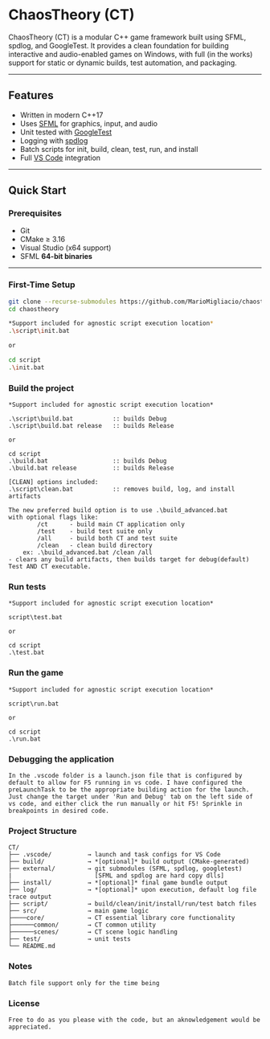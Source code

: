 # ChaosTheory (CT)

ChaosTheory (CT) is a modular C++ game framework built using SFML, spdlog, and GoogleTest.
It provides a clean foundation for building interactive and audio-enabled games on Windows, with full (in the works) support for static or dynamic builds, test automation, and packaging.

---

## Features

-   Written in modern C++17
-   Uses [SFML](https://www.sfml-dev.org/) for graphics, input, and audio
-   Unit tested with [GoogleTest](https://github.com/google/googletest)
-   Logging with [spdlog](https://github.com/gabime/spdlog)
-   Batch scripts for init, build, clean, test, run, and install
-   Full [VS Code](https://code.visualstudio.com/) integration

---

## Quick Start

### Prerequisites

-   Git
-   CMake ≥ 3.16
-   Visual Studio (x64 support)
-   SFML **64-bit binaries**

---

### First-Time Setup

```bash
git clone --recurse-submodules https://github.com/MarioMigliacio/chaostheory.git
cd chaostheory

*Support included for agnostic script execution location*
.\script\init.bat

or

cd script
.\init.bat
```

### Build the project

```
*Support included for agnostic script execution location*

.\script\build.bat           :: builds Debug
.\script\build.bat release   :: builds Release

or

cd script
.\build.bat                  :: builds Debug
.\build.bat release          :: builds Release

[CLEAN] options included:
.\script\clean.bat           :: removes build, log, and install artifacts

The new preferred build option is to use .\build_advanced.bat
with optional flags like:
        /ct      - build main CT application only
        /test    - build test suite only
        /all     - build both CT and test suite
        /clean   - clean build directory
    ex: .\build_advanced.bat /clean /all
- clears any build artifacts, then builds target for debug(default) Test AND CT executable.
```

### Run tests

```
*Support included for agnostic script execution location*

script\test.bat

or

cd script
.\test.bat
```

### Run the game

```
*Support included for agnostic script execution location*

script\run.bat

or

cd script
.\run.bat
```

### Debugging the application

```
In the .vscode folder is a launch.json file that is configured by default to allow for F5 running in vs code. I have configured the preLaunchTask to be the appropriate building action for the launch. Just change the target under 'Run and Debug' tab on the left side of vs code, and either click the run manually or hit F5! Sprinkle in breakpoints in desired code.
```

### Project Structure

```
CT/
├── .vscode/          → launch and task configs for VS Code
├── build/            → *[optional]* build output (CMake-generated)
├── external/         → git submodules (SFML, spdlog, googletest)
|                       [SFML and spdlog are hard copy dlls]
├── install/          → *[optional]* final game bundle output
├── log/              → *[optional]* upon execution, default log file trace output
├── script/           → build/clean/init/install/run/test batch files
├── src/              → main game logic
├────core/            → CT essential library core functionality
├──────common/        → CT common utility
├──────scenes/        → CT scene logic handling
├── test/             → unit tests
└── README.md
```

### Notes

```
Batch file support only for the time being
```

### License

```
Free to do as you please with the code, but an aknowledgement would be appreciated.
```
